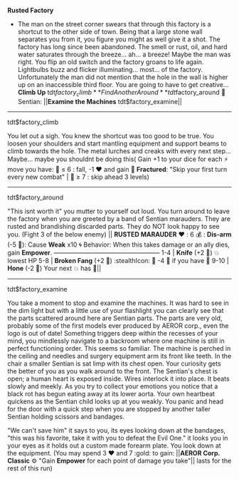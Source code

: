 **__Rusted Factory__**
- The man on the street corner swears that through this factory is a shortcut to the other side of town. Being that a large stone wall separates you from it, you figure you might as well give it a shot. The factory has long since been abandoned. The smell or rust, oil, and hard water saturates through the breeze... ah... a breeze! Maybe the man was right. You flip an old switch and the factory groans to life again. Lightbulbs buzz and flicker illuminating... most... of the factory. Unfortunately the man did not mention that the hole in the wall is higher up on an inaccessible third floor. You are going to have to get creative...
**Climb Up** tdt$factory_climb
**Find Another Around** tdt$factory_around
:mechanical_arm:   Sentian: ||**Examine the Machines** tdt$factory_examine||

-------------
tdt$factory_climb

You let out a sigh. You knew the shortcut was too good to be true. You loosen your shoulders and start mantling equipment and support beams to climb towards the hole. The metal lurches and creaks with every next step... Maybe... maybe you shouldnt be doing this( Gain +1 to your dice for each :zap: move you have: :game_die: ≤ 6 : fall, -1 :heart: and gain :x_ray: __**Fractured**__: \"Skip your first turn every new combat\"  | :game_die: ≥ 7 : skip ahead 3 levels)

-------------
tdt$factory_around

"This isnt worth it" you mutter to yourself out loud. You turn around to leave the factory when you are greeted by a band of Sentian marauders. They are rusted and brandishing discarded parts. They do NOT look happy to see you. (Fight 3 of the below enemy)
|| __**RUSTED MARAUDER**__
:heart: : 6
:moneybag: : **Dis-arm** (-5 :large_blue_diamond:): Cause __Weak__ x10 :cyclone:
Behavior: When this takes damage or an ally dies, gain __Empower__.
—————————————————
1-4   | **Knife** (+2 :game_die:) :boom: lowest HP
5-8   | **Broken Fang** (+2 :game_die:) :stealthIcon: :twisted_rightwards_arrows: -4 :game_die: if you have :dart:
9-10 | **Hone** (-2 :game_die:) Your next :boom: has :dart:||

-------------
tdt$factory_examine

You take a moment to stop and examine the machines. It was hard to see in the dim light but with a little use of your flashlight you can clearly see that the parts scattered around here are Sentian parts. The parts are very old, probably some of the first models ever produced by AEROR corp., even the logo is out of date! Something triggers deep within the recesses of your mind, you mindlessly navigate to a backroom where one machine is still in perfect functioning order. This seems so familiar. The machine is perched in the ceiling and needles and surgery equipment arm its front like teeth. In the chair a smaller Sentian is sat limp with its chest open. Your curiosity gets the better of you as you walk around to the front. The Sentian's chest is open; a human heart is exposed inside. Wires interlock it into place. It beats slowly and meekly. As you try to collect your emotions you notice that a black rot has begun eating away at its lower aorta. Your own heartbeat quickens as the Sentian child looks up at you weakly. You panic and head for the door with a quick step when you are stopped by another taller Sentian holding scissors and bandages.

"We can't save him" it says to you, its eyes looking down at the bandages, "this was his favorite, take it with you to defeat the Evil One." it looks you in your eyes as it holds out a custom made forearm plate. You look down at the equipment. (You may spend 3 :heart: and 7 :gold: to gain: ||__AEROR Corp. Classic__ :gear: "Gain __Empower__ for each point of damage you take"|| lasts for the rest of this run)
